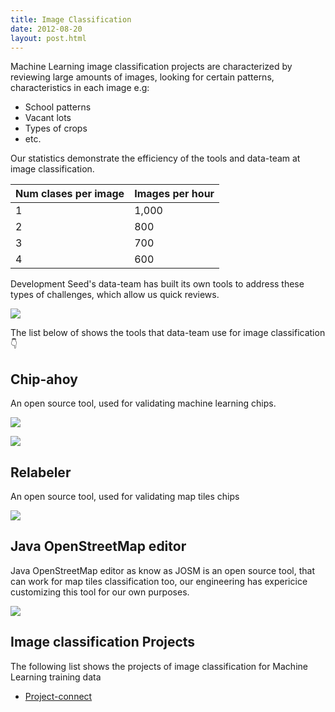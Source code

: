```yaml
---
title: Image Classification
date: 2012-08-20
layout: post.html
---
```


Machine Learning image classification projects are characterized by reviewing large amounts of images, looking for certain patterns, characteristics in each image e.g:

- School patterns
- Vacant lots
- Types of crops
- etc.

Our statistics demonstrate the efficiency of the tools and data-team at image classification.

<table class="table">
  <thead>
    <tr>
      <th scope="col">Num clases per image</th>
      <th scope="col">Images per hour</th>
    </tr>
  </thead>
  <tbody>
    <tr>
      <td>1</td>
      <td>1,000</td>
    </tr>
    <tr>
      <td>2</td>
      <td>800</td>
    </tr>
    <tr>
      <td>3</td>
      <td>700</td>
    </tr>
    <tr>
      <td>4</td>
      <td>600</td>
    </tr>
  </tbody>
</table>

Development Seed's data-team has built its own tools to address these types of challenges, which allow us quick reviews.

![](https://devseed.com/data-team-workflow/assets/images/classification/flowchart_type_projects-Page-5.jpg)

The list below of shows the tools that data-team use for image classification 👇

## Chip-ahoy

An open source tool, used for validating machine learning chips.

![](https://user-images.githubusercontent.com/12978932/140334426-188775bc-23e3-420c-ba24-fdc08f60ce15.gif)

![](https://paper-attachments.dropbox.com/s_230DC06EACF3ACA9F9E356E4840E7091EA3153BB2E07CA5FA7F773EE60638E3E_1643650861497_chips_ahoy_image_classification.gif)

## Relabeler

An open source tool, used for validating map tiles chips

![](https://devseed.com/data-team-workflow/assets/images/classification/relabeler_fixed.gif)

## Java OpenStreetMap editor

Java OpenStreetMap editor as know as JOSM is an open source tool, that can work for map tiles classification too, our engineering has expericice customizing this tool for our own purposes.

![](https://paper-attachments.dropbox.com/s_1981A5ECF2AEB06EE992A475685270D2AAD678C2973A8357A8ADEF766F86DBA2_1645046387826_unicef_p3_josm.gif)

## Image classification Projects

The following list shows the projects of image classification for Machine Learning training data

- [Project-connect](/highlighted-projects/project-connect/)
